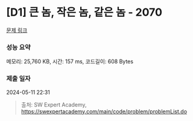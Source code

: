 # [D1] 큰 놈, 작은 놈, 같은 놈 - 2070 

[문제 링크](https://swexpertacademy.com/main/code/problem/problemDetail.do?contestProbId=AV5QQ6qqA40DFAUq) 

### 성능 요약

메모리: 25,760 KB, 시간: 157 ms, 코드길이: 608 Bytes

### 제출 일자

2024-05-11 22:31



> 출처: SW Expert Academy, https://swexpertacademy.com/main/code/problem/problemList.do